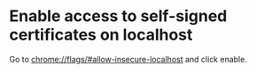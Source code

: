 # Enable access to self-signed certificates on localhost

Go to [chrome://flags/#allow-insecure-localhost](chrome://flags/#allow-insecure-localhost) and click enable.&#x20;
